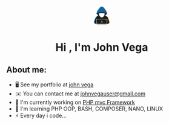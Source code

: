 <div align="center">
      <picture><img src = "https://github.com/0xAbdulKhalid/0xAbdulKhalid/raw/main/assets/mdImages/about_me.gif" width = 50px> </picture> 
      <h1 align="center"><b>Hi , I'm John Vega </b></h1>
</div>
<div>
<h2>About me:</h2>
      
*   🖥️  See my portfolio at [john vega](http://johnvega.dev)
*   ✉️  You can contact me at [johnvegauser@gmail.com](mailto:johnvegauser@gmail.com)
*   🚀  I'm currently working on [PHP mvc Framework](http://github.com/johnvegagit/php-mvc-framework)
*   🧠  I'm learning PHP OOP, BASH, COMPOSER, NANO, LINUX
*   ⚡  Every day i code...
</div>
